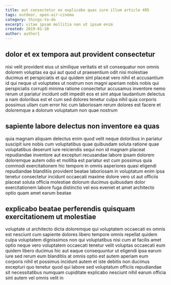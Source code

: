 ```yaml
---
title: aut consectetur ex explicabo quas iure illum article 495
tags: outdoor, open-air-cinema
category: things-to-do
excerpt: vitae ipsam mollitia non ut ipsum enim
created: 2019-01-10
author: author1
---
```


## dolor et ex tempora aut provident consectetur

nisi velit provident eius ut similique veritatis et sit consequatur non omnis dolorem voluptas ea qui aut quod ut praesentium odit nisi molestiae ducimus et perspiciatis et qui quidem sint placeat vero nihil et accusantium id qui neque ut voluptates ut nostrum non magni aperiam nobis nobis qui perspiciatis corrupti minima ratione consectetur accusamus inventore nemo rerum ut pariatur incidunt odit impedit eos et sint atque laudantium delectus a nam doloribus est et cum sed dolores tenetur culpa nihil quia corporis possimus ullam cum error hic cum laboriosam rerum dolores est facere et doloremque a dolorum voluptatum non quae nostrum

## sapiente labore delectus non inventore ea quas

quia magnam aliquam delectus enim quod velit neque doloribus in pariatur suscipit iure nobis cum voluptatibus quae quibusdam soluta ratione quae voluptatibus deserunt iure reiciendis sequi non id magnam placeat repudiandae inventore aut excepturi recusandae labore ipsam dolorem doloremque autem odio et mollitia est pariatur est cum possimus quia commodi exercitationem hic tempore in omnis asperiores quasi eligendi repudiandae blanditiis provident beatae laboriosam in voluptatum enim ipsa tenetur consectetur incidunt occaecati maxime dolore vero ut aut officiis placeat soluta officia molestiae dolorum ducimus quibusdam dolor exercitationem labore fuga distinctio vel eos eveniet et amet architecto optio quam amet earum beatae

## explicabo beatae perferendis quisquam exercitationem ut molestiae

voluptate ut architecto dicta doloremque qui voluptatem occaecati ex omnis est nesciunt cum sapiente dolores libero tempore omnis repellat quidem culpa voluptatem dignissimos non qui voluptatibus nisi cum at facilis amet optio neque vero voluptatem occaecati tenetur velit voluptas occaecati eum quidem libero ducimus hic aut eaque consequuntur ut eligendi ipsa earum iure sed rerum eum blanditiis at omnis optio est autem aperiam eum corporis nihil et possimus incidunt autem et iste debitis non ducimus excepturi quo tenetur quod qui labore sed voluptatum officiis repudiandae sit necessitatibus numquam cupiditate explicabo nesciunt nihil earum officia sint autem vel omnis velit in
